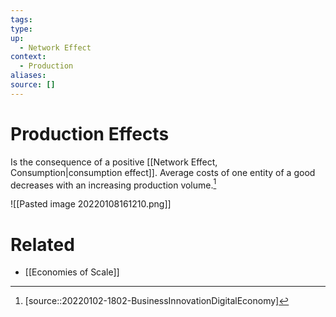 ```yaml
---
tags:
type:
up:
  - Network Effect
context:
  - Production
aliases:
source: []
---
```


# Production Effects

Is the consequence of a positive [[Network Effect, Consumption|consumption effect]]. Average costs of one entity of a good decreases with an increasing production volume.[^1]

![[Pasted image 20220108161210.png]]

# Related

- [[Economies of Scale]]

[^1]: [source::20220102-1802-BusinessInnovationDigitalEconomy]
